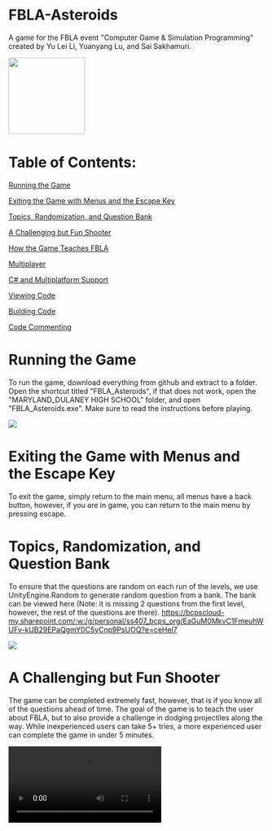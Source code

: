 # FBLA-Asteroids
A game for the FBLA event "Computer Game &amp; Simulation Programming" created by Yu Lei Li, Yuanyang Lu, and Sai Sakhamuri.

<img src="https://cdn.discordapp.com/attachments/380481535641387009/547219298805088256/icons8-next-page-100.png" width="150" height="150">

# Table of Contents:

[Running the Game](https://github.com/Polarr/FBLA-Asteroids/blob/master/README.md#running-the-game)

[Exiting the Game with Menus and the Escape Key]()

[Topics, Randomization, and Question Bank]()

[A Challenging but Fun Shooter]()

[How the Game Teaches FBLA]()

[Multiplayer]()

[C# and Multiplatform Support]()

[Viewing Code]()

[Building Code]()

[Code Commenting]()

# Running the Game
To run the game, download everything from github and extract to a folder. Open the shortcut titled "FBLA_Asteroids", if that does not work, open the "MARYLAND_DULANEY HIGH SCHOOL" folder, and open "FBLA_Asteroids.exe". Make sure to read the instructions before playing.

<img src="https://i.gyazo.com/5fb61069b1671d18096f779f2999636f.png">

# Exiting the Game with Menus and the Escape Key
To exit the game, simply return to the main menu, all menus have a back button, however, if you are in game, you can return to the main menu by pressing escape.

# Topics, Randomization, and Question Bank
To ensure that the questions are random on each run of the levels, we use UnityEngine.Random to generate random question from a bank. The bank can be viewed here (Note: it is missing 2 questions from the first level, however, the rest of the questions are there). https://bcpscloud-my.sharepoint.com/:w:/g/personal/ss407_bcps_org/EaGuM0MkvC1FmeuhWUFv-kUB29EPaQgmY0C5yCnp9PsUOQ?e=ceHel7

<img src="https://i.gyazo.com/40f59ddc0d18813892537f556ff1dc28.png">

# A Challenging but Fun Shooter
The game can be completed extremely fast, however, that is if you know all of the questions ahead of time. The goal of the game is to teach the user about FBLA, but to also provide a challenge in dodging projectiles along the way. While inexperienced users can take 5+ tries, a more experienced user can complete the game in under 5 minutes.

<video src="https://youtu.be/SQlu2h6KOTA">

